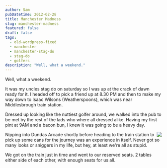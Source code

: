 ```yaml
---
author: Sam
pubDatetime: 2012-02-28
title: Manchester Madness
slug: manchester-madness
featured: false
draft: false
tags:
  - old-wordpress-fixed
  - manchester
  - manchester-stag-do
  - stag-do
  - golfers
description: "Well, what a weekend."
---
```

Well, what a weekend.

It was my uncles stag do on saturday so I was up at the crack of dawn ready for it. I headed off to pick a friend up at 8.30 PM and then to make my way down to Isaac Wilsons (Weatherspoons), which was near Middlesbrough train station.

Dressed up looking like the nuttiest golfer around, we walked into the pub to be met by the rest of the lads who where all dressed alike. Having my first pint at 9AM and a bacon bun, I knew it was going to be a heavy day.

<img src="/assets/2012/2012-02-28-my-golf-outfit-stag-do-manchester.jpg" align="right">

Nipping into Dundas Arcade shortly before heading to the train station to pick up some cans for the journey was an experience in itself. Never got so many looks or sniggers in my life, but hey, at least we're all as stupid.

We got on the train just in time and went to our reserved seats. 2 tables either side of each other, with enough seats for us all.

